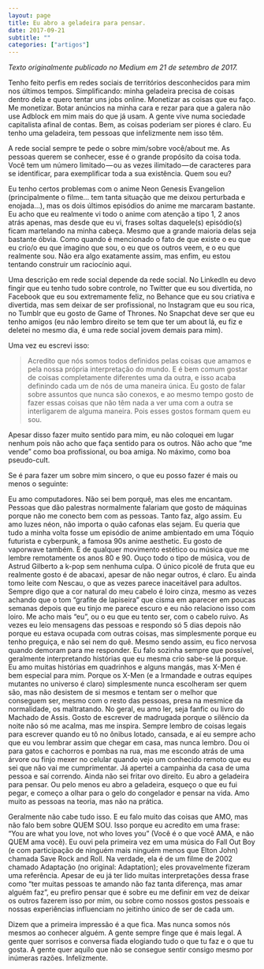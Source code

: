 ```yaml
---
layout: page
title: Eu abro a geladeira para pensar.
date: 2017-09-21
subtitle: ""
categories: ["artigos"]
---
```


*Texto originalmente publicado no Medium em 21 de setembro de 2017.*

Tenho feito perfis em redes sociais de territórios desconhecidos para mim nos últimos tempos. Simplificando: minha geladeira precisa de coisas dentro dela e quero tentar uns jobs online. Monetizar as coisas que eu faço. Me monetizar. Botar anúncios na minha cara e rezar para que a galera não use Adblock em mim mais do que já usam. A gente vive numa sociedade capitalista afinal de contas. Bem, as coisas poderiam ser piores é claro. Eu tenho uma geladeira, tem pessoas que infelizmente nem isso têm.

A rede social sempre te pede o sobre mim/sobre você/about me. As pessoas querem se conhecer, esse é o grande propósito da coisa toda. Você tem um número limitado — ou as vezes ilimitado — de caracteres para se identificar, para exemplificar toda a sua existência. Quem sou eu?

Eu tenho certos problemas com o anime Neon Genesis Evangelion (principalmente o filme… tem tanta situação que me deixou perturbada e enojada…), mas os dois últimos episódios do anime me marcaram bastante. Eu acho que eu realmente vi todo o anime com atenção a tipo 1, 2 anos atrás apenas, mas desde que eu vi, frases soltas daquele(s) episódio(s) ficam martelando na minha cabeça. Mesmo que a grande maioria delas seja bastante óbvia. Como quando é mencionado o fato de que existe o eu que eu crio/o eu que imagino que sou, o eu que os outros veem, e o eu que realmente sou. Não era algo exatamente assim, mas enfim, eu estou tentando construir um raciocínio aqui.

Uma descrição em rede social depende da rede social. No LinkedIn eu devo fingir que eu tenho tudo sobre controle, no Twitter que eu sou divertida, no Facebook que eu sou extremamente feliz, no Behance que eu sou criativa e divertida, mas sem deixar de ser profissional, no Instagram que eu sou rica, no Tumblr que eu gosto de Game of Thrones. No Snapchat deve ser que eu tenho amigos (eu não lembro direito se tem que ter um about lá, eu fiz e deletei no mesmo dia, é uma rede social jovem demais para mim).

Uma vez eu escrevi isso:

> Acredito que nós somos todos definidos pelas coisas que amamos e pela nossa própria interpretação do mundo. E é bem comum gostar de coisas completamente diferentes uma da outra, e isso acaba definindo cada um de nós de uma maneira única. Eu gosto de falar sobre assuntos que nunca são conexos, e ao mesmo tempo gosto de fazer essas coisas que não têm nada a ver uma com a outra se interligarem de alguma maneira. Pois esses gostos formam quem eu sou.

Apesar disso fazer muito sentido para mim, eu não coloquei em lugar nenhum pois não acho que faça sentido para os outros. Não acho que “me vende” como boa profissional, ou boa amiga. No máximo, como boa pseudo-cult.

Se é para fazer um sobre mim sincero, o que eu posso fazer é mais ou menos o seguinte:

Eu amo computadores. Não sei bem porquê, mas eles me encantam. Pessoas que dão palestras normalmente falariam que gosto de máquinas porque não me conecto bem com as pessoas. Tanto faz, algo assim. Eu amo luzes néon, não importa o quão cafonas elas sejam. Eu queria que tudo a minha volta fosse um episódio de anime ambientado em uma Tóquio futurista e cyberpunk, a famosa 90s anime aesthetic. Eu gosto de vaporwave também. E de qualquer movimento estético ou música que me lembre remotamente os anos 80 e 90. Ouço todo o tipo de música, vou de Astrud Gilberto a k-pop sem nenhuma culpa. O único picolé de fruta que eu realmente gosto é de abacaxi, apesar de não negar outros, é claro. Eu ainda tomo leite com Nescau, o que as vezes parece inaceitável para adultos. Sempre digo que a cor natural do meu cabelo é loiro cinza, mesmo as vezes achando que o tom “grafite de lapiseira” que cisma em aparecer em poucas semanas depois que eu tinjo me parece escuro e eu não relaciono isso com loiro. Me acho mais “eu”, ou o eu que eu tento ser, com o cabelo ruivo. As vezes eu leio mensagens das pessoas e respondo só 5 dias depois não porque eu estava ocupada com outras coisas, mas simplesmente porque eu tenho preguiça, e não sei nem do quê. Mesmo sendo assim, eu fico nervosa quando demoram para me responder. Eu falo sozinha sempre que possível, geralmente interpretando histórias que eu mesma crio sabe-se lá porque. Eu amo muitas histórias em quadrinhos e alguns mangás, mas X-Men é bem especial para mim. Porque os X-Men (e a Irmandade e outras equipes mutantes no universo é claro) simplesmente nunca escolheram ser quem são, mas não desistem de si mesmos e tentam ser o melhor que conseguem ser, mesmo com o resto das pessoas, presa na mesmice da normalidade, os maltratando. No geral, eu amo ler, seja fanfic ou livro do Machado de Assis. Gosto de escrever de madrugada porque o silêncio da noite não só me acalma, mas me inspira. Sempre lembro de coisas legais para escrever quando eu tô no ônibus lotado, cansada, e aí eu sempre acho que eu vou lembrar assim que chegar em casa, mas nunca lembro. Dou oi para gatos e cachorros e pombas na rua, mas me escondo atrás de uma árvore ou finjo mexer no celular quando vejo um conhecido remoto que eu sei que não vai me cumprimentar. Já apertei a campainha da casa de uma pessoa e saí correndo. Ainda não sei fritar ovo direito. Eu abro a geladeira para pensar. Ou pelo menos eu abro a geladeira, esqueço o que eu fui pegar, e começo a olhar para o gelo do congelador e pensar na vida. Amo muito as pessoas na teoria, mas não na prática.

Geralmente não cabe tudo isso. E eu falo muito das coisas que AMO, mas não falo bem sobre QUEM SOU. Isso porque eu acredito em uma frase: “You are what you love, not who loves you” (Você é o que você AMA, e não QUEM ama você). Eu ouvi pela primeira vez em uma música do Fall Out Boy (e com participação de ninguém mais ninguém menos que Elton John) chamada Save Rock and Roll. Na verdade, ela é de um filme de 2002 chamado Adaptação (no original: Adaptation); eles provavelmente fizeram uma referência. Apesar de eu já ter lido muitas interpretações dessa frase como “ter muitas pessoas te amando não faz tanta diferença, mas amar alguém faz”, eu prefiro pensar que é sobre eu me definir em vez de deixar os outros fazerem isso por mim, ou sobre como nossos gostos pessoais e nossas experiências influenciam no jeitinho único de ser de cada um.

Dizem que a primeira impressão é a que fica. Mas nunca somos nós mesmos ao conhecer alguém. A gente sempre finge que é mais legal. A gente quer sorrisos e conversa fiada elogiando tudo o que tu faz e o que tu gosta. A gente quer aquilo que não se consegue sentir consigo mesmo por inúmeras razões. Infelizmente.